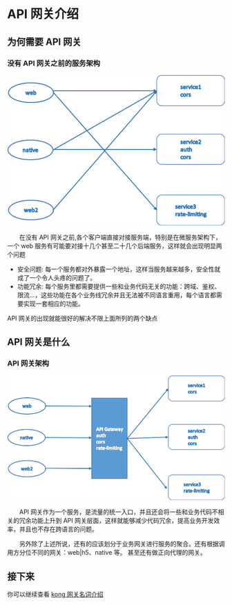 # API 网关介绍
## 为何需要 API 网关
### 没有 API 网关之前的服务架构
![avatar](images/noapi.png)
<p style="text-indent:2em">
在没有 API 网关之前,各个客户端直接对接服务端，特别是在微服务架构下，一个 web 服务有可能要对接十几个甚至二十几个后端服务，这样就会出现明显两个问题
</p>

* 安全问题: 每一个服务都对外暴露一个地址，这样当服务越来越多，安全性就成了一个令人头疼的问题了。
* 功能冗余: 每个服务里都需要提供一些和业务代码无关的功能：跨域、鉴权、限流...，这些功能在各个业务线冗余并且无法被不同语言重用，每个语言都需要实现一套相应的功能。

API 网关的出现就能很好的解决不限上面所列的两个缺点
## API 网关是什么
### API 网关架构
![avatar](images/api.png)
<p style="text-indent:2em">
API 网关作为一个服务，是流量的统一入口，并且还会将一些和业务代码不相关的冗余功能上升到 API 网关层面，这样就能够减少代码冗余，提高业务开发效率，并且也不存在跨语言的问题。
</p>
<p style="text-indent:2em">
另外除了上述所说，还有的应该划分于业务网关进行服务的聚合。还有根据调用方分位不同的网关：web|h5、native 等。
甚至还有做正向代理的网关。
</p>


## 接下来
你可以继续查看 [kong 网关名词介绍](item.md)

